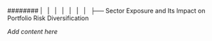 ######## |   |   |   |   |   |   |   ├── Sector Exposure and Its Impact on Portfolio Risk Diversification

*Add content here*